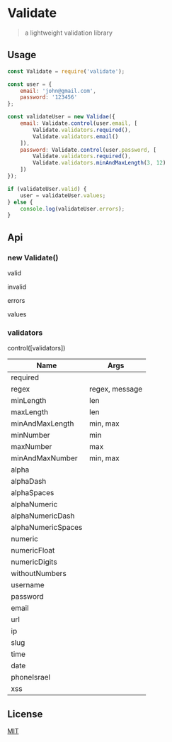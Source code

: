 # Validate

> a lightweight validation library

## Usage

```javascript
const Validate = require('validate');

const user = {
    email: 'john@gmail.com',
    password: '123456'
};

const validateUser = new Validae({
    email: Validate.control(user.email, [
        Validate.validators.required(),
        Validate.validators.email()
    ]),
    password: Validate.control(user.password, [
        Validate.validators.required(),
        Validate.validators.minAndMaxLength(3, 12)
    ])
});

if (validateUser.valid) {
    user = validateUser.values;
} else {
    console.log(validateUser.errors);
}
```

## Api

### new Validate()

valid

invalid

errors

values

### validators

control([validators])

| Name     | Args           |
| -------- | -------------- |
| required |
| regex | regex, message |
| minLength | len
| maxLength | len
| minAndMaxLength | min, max
| minNumber | min
| maxNumber | max
| minAndMaxNumber | min, max
| alpha |
| alphaDash |
| alphaSpaces |
| alphaNumeric |
| alphaNumericDash |
| alphaNumericSpaces |
| numeric |
| numericFloat |
| numericDigits |
| withoutNumbers |
| username |
| password |
| email |
| url |
| ip |
| slug |
| time |
| date |
| phoneIsrael |
| xss |

## License

[MIT](LICENSE)
